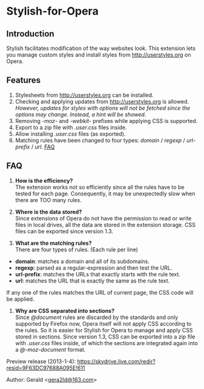 Stylish-for-Opera
=================
Introduction
-----------------
Stylish facilitates modification of the way websites look. This extension lets you manage custom styles and install styles from <http://userstyles.org> on Opera.

Features
-----------------
1. Stylesheets from <http://userstyles.org> can be installed.
1. Checking and applying updates from <http://userstyles.org> is allowed.<br>*However, updates for styles with options will not be fetched since the options may change. Instead, a hint will be showed.*
1. Removing *-moz-* and *-webkit-* prefixes while applying CSS is supported.
1. Export to a zip file with *.user.css* files inside.
1. Allow installing *.user.css* files (as exported).
1. Matching rules have been changed to four types: *domain* / *regexp* / *url-prefix* / *url*. <a href=#faq_match>FAQ</a>

FAQ
-----------------
1. **How is the efficiency?**<br>The extension works not so efficiently since all the rules have to be tested for each page. Consequently, it may be unexpectedly slow when there are TOO many rules.

1. <a name=faq_store></a>**Where is the data stored?**<br>Since extensions of Opera do not have the permission to read or write files in local drives, all the data are stored in the extension storage. CSS files can be exported since version 1.3.

1. <a name=faq_match></a>**What are the matching rules?**<br>There are four types of rules. (Each rule per line)
 * **domain**: matches a domain and all of its subdomains.
 * **regexp**: parsed as a regular-expression and then test the URL.
 * **url-prefix**: matches the URLs that exactly starts with the rule text.
 * **url**: matches the URL that is exactly the same as the rule text.

 If any one of the rules matches the URL of current page, the CSS code will be applied.

1. <a name=faq_section></a>**Why are CSS separated into sections?**<br>Since *@document* rules are discarded by the standards and only supported by Firefox now, Opera itself will not apply CSS according to the rules. So it is easier for Stylish for Opera to manage and apply CSS stored in sections. Since version 1.3, CSS can be exported into a zip file with *.user.css* files inside, of which the sections are integrated again into a *@-moz-document* format.

Preview release (2013-1-4): <https://skydrive.live.com/redir?resid=9F63DC97688A095E!611>

Author: Gerald &lt;<gera2ld@163.com>&gt;
